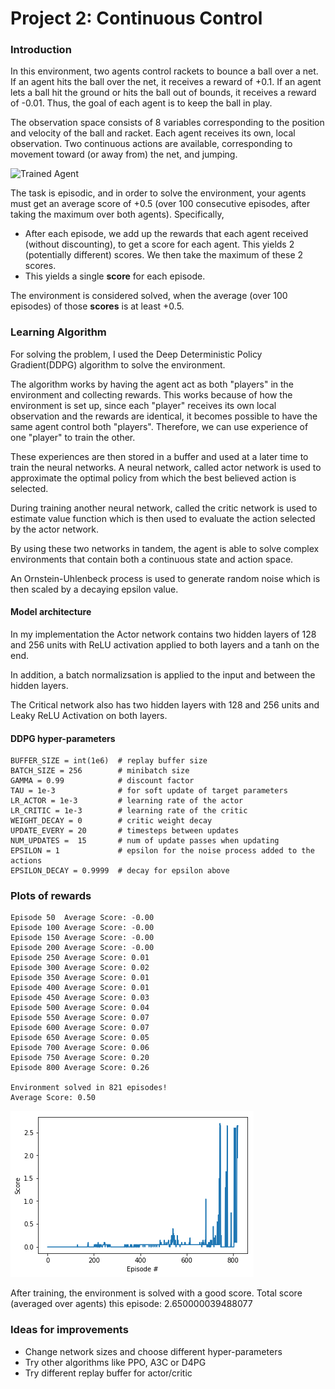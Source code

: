 

[//]: # (Image References)


[image1]: https://user-images.githubusercontent.com/10624937/42135623-e770e354-7d12-11e8-998d-29fc74429ca2.gif "Trained Agent"


# Project 2: Continuous Control

### Introduction



In this environment, two agents control rackets to bounce a ball over a net. If an agent hits the ball over the net, it receives a reward of +0.1. If an agent lets a ball hit the ground or hits the ball out of bounds, it receives a reward of -0.01. Thus, the goal of each agent is to keep the ball in play.

The observation space consists of 8 variables corresponding to the position and velocity of the ball and racket. Each agent receives its own, local observation. Two continuous actions are available, corresponding to movement toward (or away from) the net, and jumping.

![Trained Agent][image1]

The task is episodic, and in order to solve the environment, your agents must get an average score of +0.5 (over 100 consecutive episodes, after taking the maximum over both agents). Specifically,

-   After each episode, we add up the rewards that each agent received (without discounting), to get a score for each agent. This yields 2 (potentially different) scores. We then take the maximum of these 2 scores.
-   This yields a single  **score**  for each episode.

The environment is considered solved, when the average (over 100 episodes) of those  **scores**  is at least +0.5.




### Learning Algorithm


For solving the problem, I used the Deep Deterministic Policy Gradient(DDPG) algorithm to solve the environment.

The algorithm works by having the agent act as both "players" in the environment and collecting rewards. This works because of how the environment is set up, since each "player" receives its own local observation and the rewards are identical, it becomes possible to have the same agent control both "players". Therefore, we can use experience of one "player" to train the other.

These experiences are then stored in a buffer and used at a later time to train the neural networks. A neural network, called actor network is used to approximate the optimal policy from which the best believed action is selected.

During training another neural network, called the critic network is used to estimate value function which is then used to evaluate the action selected by the actor network.

 By using these two networks in tandem, the agent is able to solve complex environments that contain both a continuous state and action space.

An Ornstein-Uhlenbeck process is used to generate random noise which is then scaled by a decaying epsilon value.


#### Model architecture

In my implementation the Actor network contains two hidden layers of 128 and 256 units with ReLU activation applied to both layers and a tanh on the end.

In addition, a batch normalizsation is applied to the input and between the hidden layers.

The Critical network also has two hidden layers with 128 and 256 units and Leaky ReLU Activation on both layers.


#### DDPG hyper-parameters
```
BUFFER_SIZE = int(1e6)  # replay buffer size
BATCH_SIZE = 256        # minibatch size
GAMMA = 0.99            # discount factor
TAU = 1e-3              # for soft update of target parameters
LR_ACTOR = 1e-3         # learning rate of the actor
LR_CRITIC = 1e-3        # learning rate of the critic
WEIGHT_DECAY = 0        # critic weight decay
UPDATE_EVERY = 20       # timesteps between updates
NUM_UPDATES =  15       # num of update passes when updating
EPSILON = 1             # epsilon for the noise process added to the actions
EPSILON_DECAY = 0.9999  # decay for epsilon above
```




### Plots of rewards
```
Episode 50	Average Score: -0.00
Episode 100	Average Score: -0.00
Episode 150	Average Score: -0.00
Episode 200	Average Score: -0.00
Episode 250	Average Score: 0.01
Episode 300	Average Score: 0.02
Episode 350	Average Score: 0.01
Episode 400	Average Score: 0.01
Episode 450	Average Score: 0.03
Episode 500	Average Score: 0.04
Episode 550	Average Score: 0.07
Episode 600	Average Score: 0.07
Episode 650	Average Score: 0.05
Episode 700	Average Score: 0.06
Episode 750	Average Score: 0.20
Episode 800	Average Score: 0.26

Environment solved in 821 episodes!
Average Score: 0.50
```
![enter image description here](results.png)


After training, the environment is solved with a good score.
Total score (averaged over agents) this episode: 2.650000039488077

### Ideas for improvements

 - Change network sizes and choose different hyper-parameters
 - Try other algorithms like PPO, A3C or D4PG
 - Try different replay buffer for actor/critic
